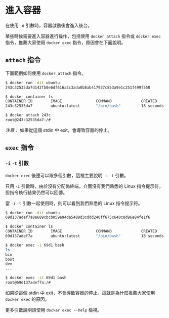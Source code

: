 # 進入容器

在使用 `-d` 引數時，容器啟動後會進入後台。

某些時候需要進入容器進行操作，包括使用 `docker attach` 指令或 `docker exec` 指令，推薦大家使用 `docker exec` 指令，原因會在下面說明。

## `attach` 指令

下面範例如何使用 `docker attach` 指令。

```bash
$ docker run -dit ubuntu
243c32535da7d142fb0e6df616a3c3ada0b8ab417937c853a9e1c251f499f550

$ docker container ls
CONTAINER ID        IMAGE               COMMAND             CREATED             STATUS              PORTS               NAMES
243c32535da7        ubuntu:latest       "/bin/bash"         18 seconds ago      Up 17 seconds                           nostalgic_hypatia

$ docker attach 243c
root@243c32535da7:/#
```

*注意：* 如果從這個 stdin 中 exit，會導致容器的停止。

## `exec` 指令

### `-i` `-t` 引數

`docker exec` 後邊可以跟多個引數，這裡主要說明 `-i` `-t` 引數。

只用 `-i` 引數時，由於沒有分配偽終端，介面沒有我們熟悉的 Linux 指令提示符，但指令執行結果仍然可以回傳。

當 `-i` `-t` 引數一起使用時，則可以看到我們熟悉的 Linux 指令提示符。

```bash
$ docker run -dit ubuntu
69d137adef7a8a689cbcb059e94da5489d3cddd240ff675c640c8d96e84fe1f6

$ docker container ls
CONTAINER ID        IMAGE               COMMAND             CREATED             STATUS              PORTS               NAMES
69d137adef7a        ubuntu:latest       "/bin/bash"         18 seconds ago      Up 17 seconds                           zealous_swirles

$ docker exec -i 69d1 bash
ls
bin
boot
dev
...

$ docker exec -it 69d1 bash
root@69d137adef7a:/#
```

如果從這個 stdin 中 exit，不會導致容器的停止。這就是為什麼推薦大家使用 `docker exec` 的原因。

更多引數說明請使用 `docker exec --help` 檢視。
